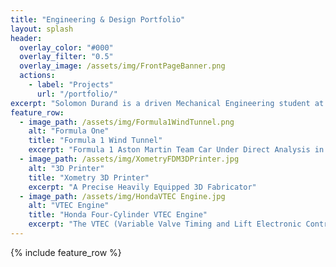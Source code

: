 ```yaml
---
title: "Engineering & Design Portfolio"
layout: splash
header:
  overlay_color: "#000"
  overlay_filter: "0.5"
  overlay_image: /assets/img/FrontPageBanner.png
  actions:
    - label: "Projects"
      url: "/portfolio/"
excerpt: "Solomon Durand is a driven Mechanical Engineering student at Vanderbilt University dedicated to pushing the boundaries of his knowledge across a wide range of engineering disciplines. With a passion for innovation, he seamlessly blends technical expertise with creative skills in photography and digital design, elevating his approach to problem-solving and technical artistry. Focused on the pursuit of excellence in the automotive industry, he has a vision of designing and manufacturing cutting-edge automotive solutions."
feature_row:
  - image_path: /assets/img/Formula1WindTunnel.png
    alt: "Formula One"
    title: "Formula 1 Wind Tunnel"
    excerpt: "Formula 1 Aston Martin Team Car Under Direct Analysis in Wind Tunnel"
  - image_path: /assets/img/XometryFDM3DPrinter.jpg
    alt: "3D Printer"
    title: "Xometry 3D Printer"
    excerpt: "A Precise Heavily Equipped 3D Fabricator"
  - image_path: /assets/img/HondaVTEC Engine.jpg
    alt: "VTEC Engine"
    title: "Honda Four-Cylinder VTEC Engine"
    excerpt: "The VTEC (Variable Valve Timing and Lift Electronic Control) engine, a high-revving, efficient, and reliable combustion engine that optimizes performance and fuel efficiency"
---
```


{% include feature_row %}

